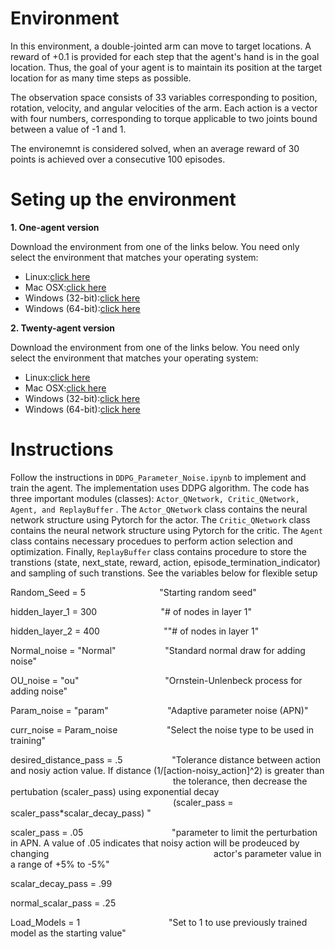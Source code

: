 # Environment

In this environment, a double-jointed arm can move to target locations. A reward of +0.1 is provided for each step that the agent's hand is in the goal location. Thus, the goal of your agent is to maintain its position at the target location for as many time steps as possible.

The observation space consists of 33 variables corresponding to position, rotation, velocity, and angular velocities of the arm. Each action is a vector with four numbers, corresponding to torque applicable to two joints bound between a value of -1 and 1.

The environemnt is considered solved, when an average reward of 30 points is achieved over a consecutive 100 episodes.

# Seting up the environment

**1. One-agent version**

Download the environment from one of the links below.  You need only select the environment that matches your operating system:

* Linux:[click here](https://s3-us-west-1.amazonaws.com/udacity-drlnd/P2/Reacher/one_agent/Reacher_Linux.zip)
* Mac OSX:[click here](https://s3-us-west-1.amazonaws.com/udacity-drlnd/P2/Reacher/one_agent/Reacher.app.zip)
* Windows (32-bit):[click here](https://s3-us-west-1.amazonaws.com/udacity-drlnd/P2/Reacher/one_agent/Reacher_Windows_x86.zip)
* Windows (64-bit):[click here](https://s3-us-west-1.amazonaws.com/udacity-drlnd/P2/Reacher/one_agent/Reacher_Windows_x86_64.zip)

**2. Twenty-agent version**

Download the environment from one of the links below.  You need only select the environment that matches your operating system:

* Linux:[click here](https://s3-us-west-1.amazonaws.com/udacity-drlnd/P2/Reacher/Reacher_Linux.zip)
* Mac OSX:[click here](https://s3-us-west-1.amazonaws.com/udacity-drlnd/P2/Reacher/Reacher.app.zip)
* Windows (32-bit):[click here](https://s3-us-west-1.amazonaws.com/udacity-drlnd/P2/Reacher/Reacher_Windows_x86.zip)
* Windows (64-bit):[click here](https://s3-us-west-1.amazonaws.com/udacity-drlnd/P2/Reacher/Reacher_Windows_x86_64.zip)

# Instructions

Follow the instructions in `DDPG_Parameter_Noise.ipynb` to implement and train the agent. The implementation uses DDPG algorithm.
The code has three important modules (classes): `Actor_QNetwork, Critic_QNetwork, Agent, and ReplayBuffer` .
The `Actor_QNetwork` class contains the neural network structure using Pytorch for the actor.
The `Critic_QNetwork` class contains the neural network structure using Pytorch for the critic.
The `Agent` class contains necessary procedues to perform action selection and optimization.
Finally, `ReplayBuffer` class contains procedure to store the transtions (state, next_state, reward, action, episode_termination_indicator) and sampling of such transtions.
See the variables below for flexible setup

Random_Seed           = 5                              "Starting random seed"

hidden_layer_1        = 300                          "# of nodes in layer 1"

hidden_layer_2        = 400                          ""# of nodes in layer 1"

Normal_noise          = "Normal"                    "Standard normal draw for adding noise"

OU_noise              = "ou"                                   "Ornstein-Unlenbeck process for adding noise"

Param_noise           = "param"                        "Adaptive parameter noise (APN)"

curr_noise            = Param_noise                    "Select the noise type to be used in training"

desired_distance_pass = .5                    "Tolerance distance between action and nosiy action value. If distance (1/[action-noisy_action]^2) is greater than                                                                   the tolerance, then decrease the pertubation (scaler_pass) using exponential decay                                                                   (scaler_pass = scaler_pass*scalar_decay_pass) "

scaler_pass           = .05                                    "parameter to limit the perturbation in APN. A value of .05 indicates that noisy action will be prodeuced by changing                                                                   actor's parameter value in a range of +5% to -5%"

scalar_decay_pass     = .99

normal_scalar_pass    = .25

Load_Models   = 1                                    "Set to 1 to use previously trained model as the starting value"
